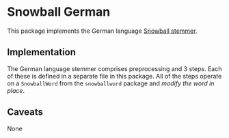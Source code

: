 Snowball German
================

This package implements the German language
[Snowball stemmer](https://snowballstem.org/algorithms/german/stemmer.html).

## Implementation

The German language stemmer comprises preprocessing and 3 steps.
Each of these is defined in a separate file in this
package.  All of the steps operate on a `SnowballWord` from the
`snowballword` package and *modify the word in place*.

## Caveats

None
